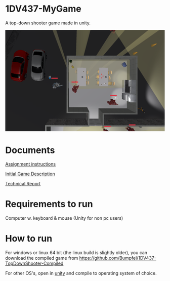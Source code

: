 # 1DV437-MyGame
A top-down shooter game made in unity.

![screenshot](documentation/screenshot1.png)

# Documents
[Assignment instructions](documentation/Project-Specification.pdf)

[Initial Game Description](documentation/1DV437-Assignment_1-Game-Description.pdf)

[Technical Report](documentation/1DV437-Assignment_3-Technical-Details-Report.pdf)

# Requirements to run
Computer w. keyboard & mouse
(Unity for non pc users)

# How to run
For windows or linux 64 bit (the linux build is slightly older), you can download the compiled game from https://github.com/Bumpfel/1DV437-TopDownShooter-Compiled

For other OS's, open in [unity](https://unity.com/) and compile to operating system of choice.
